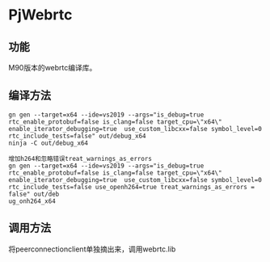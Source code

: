 # PjWebrtc

## 功能
M90版本的webrtc编译库。

## 编译方法
```
gn gen --target=x64 --ide=vs2019 --args="is_debug=true rtc_enable_protobuf=false is_clang=false target_cpu=\"x64\"  enable_iterator_debugging=true  use_custom_libcxx=false symbol_level=0 rtc_include_tests=false" out/debug_x64
ninja -C out/debug_x64

增加h264和忽略错误treat_warnings_as_errors
gn gen --target=x64 --ide=vs2019 --args="is_debug=true rtc_enable_protobuf=false is_clang=false target_cpu=\"x64\"  enable_iterator_debugging=true  use_custom_libcxx=false symbol_level=0 rtc_include_tests=false use_openh264=true treat_warnings_as_errors = false" out/deb
ug_onh264_x64
```

## 调用方法
将peerconnectionclient单独摘出来，调用webrtc.lib
